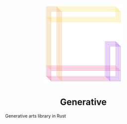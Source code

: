 <p align=center>
<img src="logo.png" alt="logo" width="256" height="256"></p>

<h1 align="center">Generative</h1>

Generative arts library in Rust

